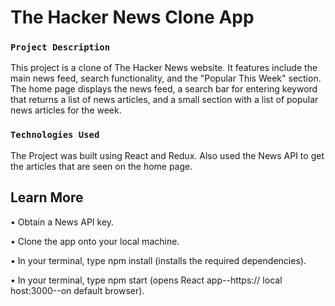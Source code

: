 # The Hacker News Clone App

### `Project Description`

This project is a clone of The Hacker News website. It features include the main news feed, search functionality, and the "Popular This Week" section. The home page displays the news feed, a search bar for entering keyword that returns a list of news articles, and a small section with a list of popular news articles for the week. 

### `Technologies Used`

The Project was built using React and Redux. Also used the News API to get the articles that are seen on the home page.

## Learn More

•	Obtain a News API key.

•	Clone the app onto your local machine.

• In your terminal, type npm install (installs the required dependencies).

•	In your terminal, type npm start (opens React app--https:// local host:3000--on default browser).
